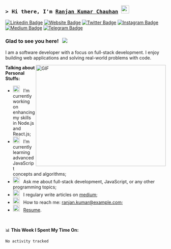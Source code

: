 ### <samp>&gt; Hi there, I'm <a href="https://gkassym.netlify.app" target="_blank">Ranjan Kumar Chauhan</a> <img src="https://media.giphy.com/media/hvRJCLFzcasrR4ia7z/giphy.gif" width="25"> </samp>

[![Linkedin Badge](https://img.shields.io/badge/-LinkedIn-0e76a8?style=flat-square&logo=Linkedin&logoColor=white)](https://linkedin.com/in/Ranjan-Chauhan)
[![Website Badge](https://img.shields.io/badge/Website-3b5998?style=flat-square&logo=google-chrome&logoColor=white)](https://gkassym.netlify.app)
[![Twitter Badge](https://img.shields.io/badge/-Twitter-00acee?style=flat-square&logo=Twitter&logoColor=white)](https://twitter.com/Ranjan-Chauhan)
[![Instagram Badge](https://img.shields.io/badge/-Instagram-e4405f?style=flat-square&logo=Instagram&logoColor=white)](https://instagram.com/Ranjan-Chauhan/)
[![Medium Badge](https://img.shields.io/badge/medium-%2312100E.svg?&style=for-square&logo=medium&logoColor=white)](https://ranjan-chauhan.medium.com/)
[![Telegram Badge](https://img.shields.io/badge/-Telegram-0088cc?style=flat-square&logo=Telegram&logoColor=white)](https://t.me/Ranjan-Chauhan)

### Glad to see you here! &nbsp; ![](https://visitor-badge.glitch.me/badge?page_id=Ranjan.Ranjan)

I am a software developer with a focus on full-stack development. I enjoy building web applications and solving real-world problems with code. 

<img align="right" alt="GIF" src="https://github.com/Gapur/Gapur/blob/main/assets/coding.gif?raw=true" width="408" height="318" />
  

**Talking about Personal Stuffs:**

- <img src="https://github.com/Gapur/Gapur/blob/main/assets/developer.gif?raw=true" width="21" />&nbsp;&nbsp; I’m currently working on enhancing my skills in Node.js and React.js;
- <img src="https://github.com/Gapur/Gapur/blob/main/assets/lightning.gif?raw=true" width="21" />&nbsp;&nbsp; I’m currently learning advanced JavaScript concepts and algorithms;
- <img src="https://github.com/Gapur/Gapur/blob/main/assets/message.gif?raw=true" width="21" />&nbsp;&nbsp; Ask me about full-stack development, JavaScript, or any other programming topics;
- <img src="https://github.com/Gapur/Gapur/blob/main/assets/laptop.gif?raw=true" width="21" />&nbsp;&nbsp; I regulary write articles on [medium](https://ranjan-chauhan.medium.com);
- <img src="https://github.com/Gapur/Gapur/blob/main/assets/letterbox.gif?raw=true" width="21" />&nbsp;&nbsp; How to reach me: ranjan.kumar@example.com;
- <img src="https://github.com/Gapur/Gapur/blob/main/assets/doc.gif?raw=true" width="21" />&nbsp;&nbsp; [Resume](https://gkassym.netlify.app/Resume.pdf).

</br>

📊 **This Week I Spent My Time On:**
<!--START_SECTION:waka-->

```txt
No activity tracked
